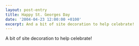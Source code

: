 ```yaml
---
layout: post-entry
title: Happy St. Georges Day
date: '2004-04-23 12:00:00 +0100'
excerpt: And a bit of site decoration to help celebrate!
---
```

A bit of site decoration to help celebrate!